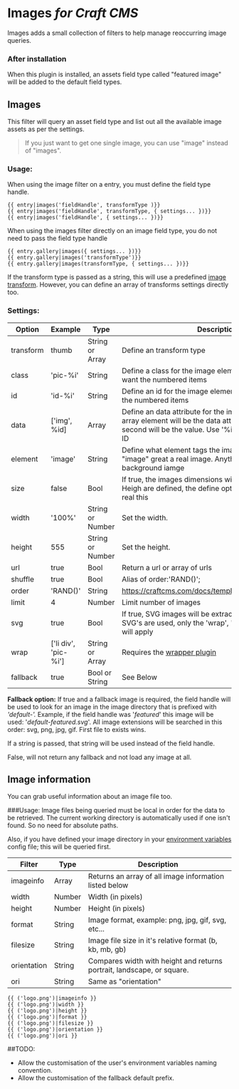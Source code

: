 # Images *for Craft CMS*

Images adds a small collection of filters to help manage reoccurring image queries.

### After installation
When this plugin is installed, an assets field type called "featured image" will be added to the default field types.  

## Images

This filter will query an asset field type and list out all the available image assets as per the settings.
> If you just want to get one single image, you can use "image" instead of "images".

### Usage:
When using the image filter on a entry, you must define the field type handle.
```
{{ entry|images('fieldHandle', transformType )}}
{{ entry|images('fieldHandle', transformType, { settings... })}}
{{ entry|images('fieldHandle', { settings... })}}
```
When using the images filter directly on an image field type, you do not need to pass the field type handle
```
{{ entry.gallery|images({ settings... })}}
{{ entry.gallery|images('transformType')}}
{{ entry.gallery|images(transformType, { settings... })}}
```
If the transform type is passed as a string, this will use a predefined [image transform](https://craftcms.com/docs/image-transforms). However, you can define an array of transforms settings directly too.

### Settings:
| Option    | Example                 | Type             | Description
 ---------- | ----------------------- | ---------------- | ------------------
| transform | thumb                | String or Array  | Define an transform type
| class     | 'pic-%i'               | String           | Define a class for the image element. Use '%i' if you want the numbered items
| id        | 'id-%i'                | String           | Define an id for the image element. Use '%i' if you want the numbered items
| data      | ['img', %id]           | Array            | Define an data attribute for the image element. First array element will be the data attribute name. The second will be the value. Use '%id' if you want the asset ID
| element   | 'image'                | String           | Define what element tags the image will use. "img" and "image" great a real image. Anything else will define a background iamge
| size      | false                  | Bool             | If true, the images dimensions will be added. If Width or Heigh are defined, the define options will overwrite the real this
| width     | '100%'                 | String or Number | Set the width.
| height    | 555                    | String or Number | Set the height.
| url       | true                   | Bool             | Return a url or array of urls
| shuffle   | true                   | Bool             | Alias of order:'RAND()';
| order     | 'RAND()'               | String           | https://craftcms.com/docs/templating/craft.assets#order
| limit     | 4                      | Number           | Limit number of images
| svg       | true                   | Bool             | If true, SVG images will be extracted as HTML. When SVG's are used, only the 'wrap', 'limit', 'shuffle' settings will apply
| wrap      | ['li div', 'pic-%i']   | String or Array  | Requires the [wrapper plugin](https://github.com/marknotton/craft-plugin-wrapper)
| fallback  | true                   | Bool or String   | See Below
**Fallback option:**
If true and a fallback image is required, the field handle will be used to look for an image in the image directory that is prefixed with *'default-'.* Example, if the field handle was '*featured*' this image will be used: '*default-featured.svg*'. All image extensions will be searched in this order: svg, png, jpg, gif. First file to exists wins.

If a string is passed, that string will be used instead of the field handle.

False, will not return any fallback and not load any image at all.

## Image information

You can grab useful information about an image file too.

###Usage:
Image files being queried must be local in order for the data to be retrieved. The current working directory is automatically used if one isn't found. So no need for absolute paths.

Also, if you have defined your image directory in your [environment variables](https://craftcms.com/docs/multi-environment-configs) config file; this will be queried first.

| Filter      | Type    | Description
| ----------- | ------- | ----------------
| imageinfo   | Array   | Returns an array of all image information listed below
| width       | Number  | Width (in pixels)
| height      | Number  | Height (in pixels)
| format      | String  | Image format, example: png, jpg, gif, svg, etc...
| filesize    | String  | Image file size in it's relative format (b, kb, mb, gb)
| orientation | String  | Compares width with height and returns portrait, landscape, or square.
| ori         | String  | Same as "orientation"

```
{{ ('logo.png')|imageinfo }}
{{ ('logo.png')|width }}
{{ ('logo.png')|height }}
{{ ('logo.png')|format }}
{{ ('logo.png')|filesize }}
{{ ('logo.png')|orientation }}
{{ ('logo.png')|ori }}
```

##TODO:

- Allow the customisation of the user's environment variables naming convention.
- Allow the customisation of the fallback default prefix.
